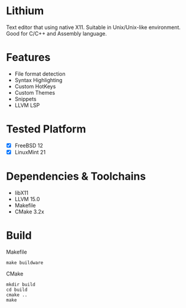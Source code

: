 # Lithium
Text editor that using native X11. Suitable in Unix/Unix-like environment. <br>
Good for C/C++ and Assembly language.

# Features
- File format detection
- Syntax Highlighting
- Custom HotKeys
- Custom Themes
- Snippets
- LLVM LSP

# Tested Platform
- [x] FreeBSD 12
- [x] LinuxMint 21

# Dependencies & Toolchains
- libX11
- LLVM 15.0
- Makefile
- CMake 3.2x

# Build

Makefile
```
make buildware
```

CMake
```
mkdir build
cd build
cmake ..
make
```


